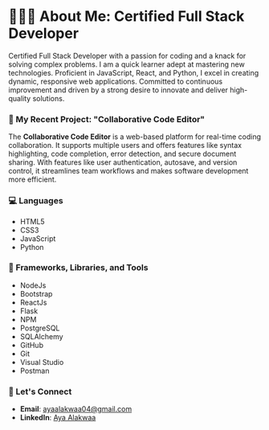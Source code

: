 # 👩‍💻🚀 About Me: Certified Full Stack Developer

Certified Full Stack Developer with a passion for coding and a knack for solving complex problems. I am a quick learner adept at mastering new technologies. Proficient in JavaScript, React, and Python, I excel in creating dynamic, responsive web applications. Committed to continuous improvement and driven by a strong desire to innovate and deliver high-quality solutions.

### 📖 My Recent Project: "Collaborative Code Editor"
The **Collaborative Code Editor** is a web-based platform for real-time coding collaboration. It supports multiple users and offers features like syntax highlighting, code completion, error detection, and secure document sharing. With features like user authentication, autosave, and version control, it streamlines team workflows and makes software development more efficient.

### 💻 Languages
- HTML5
- CSS3
- JavaScript
- Python

### 🔨 Frameworks, Libraries, and Tools
- NodeJs
- Bootstrap
- ReactJs
- Flask
- NPM
- PostgreSQL
- SQLAlchemy
- GitHub
- Git
- Visual Studio
- Postman

### 🌟 Let's Connect
- **Email**: ayaalakwaa04@gmail.com
- **LinkedIn**: [Aya Alakwaa](https://www.linkedin.com/in/aya-alakwaa/)
